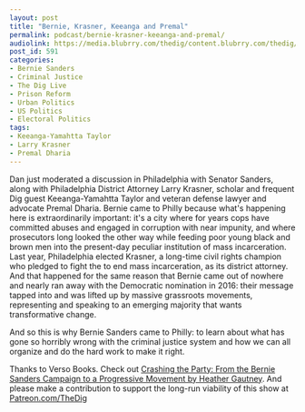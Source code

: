 ```yaml
---
layout: post
title: "Bernie, Krasner, Keeanga and Premal"
permalink: podcast/bernie-krasner-keeanga-and-premal/
audiolink: https://media.blubrry.com/thedig/content.blubrry.com/thedig/The_Dig_-_EP_109_-_Sanders.mp3
post_id: 591
categories: 
- Bernie Sanders
- Criminal Justice
- The Dig Live
- Prison Reform
- Urban Politics
- US Politics
- Electoral Politics
tags: 
- Keeanga-Yamahtta Taylor
- Larry Krasner
- Premal Dharia
---
```


Dan just moderated a discussion in Philadelphia with Senator Sanders, along with Philadelphia District Attorney Larry Krasner, scholar and frequent Dig guest Keeanga-Yamahtta Taylor and veteran defense lawyer and advocate Premal Dharia. Bernie came to Philly because what's happening here is extraordinarily important: it's a city where for years cops have committed abuses and engaged in corruption with near impunity, and where prosecutors long looked the other way while feeding poor young black and brown men into the present-day peculiar institution of mass incarceration. Last year, Philadelphia elected Krasner, a long-time civil rights champion who pledged to fight the to end mass incarceration, as its district attorney. And that happened for the same reason that Bernie came out of nowhere and nearly ran away with the Democratic nomination in 2016: their message tapped into and was lifted up by massive grassroots movements, representing and speaking to an emerging majority that wants transformative change.

And so this is why Bernie Sanders came to Philly: to learn about what has gone so horribly wrong with the criminal justice system and how we can all organize and do the hard work to make it right.

Thanks to Verso Books. Check out [Crashing the Party: From the Bernie Sanders Campaign to a Progressive Movement by Heather Gautney](versobooks.com/books/2549-crashing-the-party). And please make a contribution to support the long-run viability of this show at [Patreon.com/TheDig](http://www.patreon.com/TheDig) 
